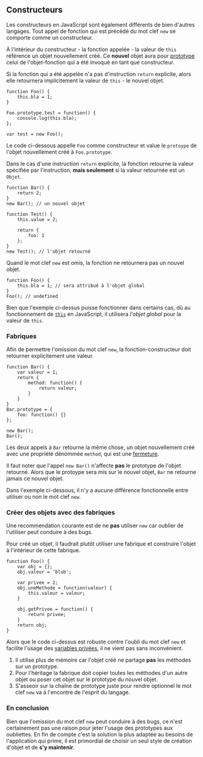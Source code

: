 ## Constructeurs

Les constructeurs en JavaScript sont également différents de bien d'autres langages.
Tout appel de fonction qui est précédé du mot clef `new` se comporte comme un constructeur.

À l'intérieur du constructeur - la fonction appelée - la valeur de `this` référence un objet
nouvellement créé. Ce **nouvel** objet aura pour [prototype](#object.prototype) celui de
l'objet-fonction qui a été invoqué en tant que constructeur.

Si la fonction qui a été appelée n'a pas d'instruction `return` explicite, alors elle
retournera implicitement la valeur de `this` - le nouvel objet.


    function Foo() {
        this.bla = 1;
    }

    Foo.prototype.test = function() {
        console.log(this.bla);
    };

    var test = new Foo();

Le code ci-dessous appelle `Foo` comme constructeur et value le `protoype` de
l'objet nouvellement créé à `Foo.prototype`.

Dans le cas d'une instruction `return` explicite, la fonction retourne la valeur
spécifiée par l'instruction, **mais seulement** si la valeur retournée est un `Objet`.

    function Bar() {
        return 2;
    }
    new Bar(); // un nouvel objet

    function Test() {
        this.value = 2;

        return {
            foo: 1
        };
    }
    new Test(); // l'objet retourné

Quand le mot clef `new` est omis, la fonction ne retournera pas un nouvel objet.

    function Foo() {
        this.bla = 1; // sera attribué à l'objet global
    }
    Foo(); // undefined

Bien que l'exemple ci-dessus puisse fonctionner dans certains cas, dû au fonctionnement
de [`this`](#function.this) en JavaScript, il utilisera *l'objet global* pour la valeur de
`this`.

### Fabriques

Afin de permettre l'omission du mot clef `new`, la fonction-constructeur doit retourner
explicitement une valeur.

    function Bar() {
        var valeur = 1;
        return {
            method: function() {
                return valeur;
            }
        }
    }
    Bar.prototype = {
        foo: function() {}
    };

    new Bar();
    Bar();

Les deux appels à `Bar` retourne la même chose, un objet nouvellement créé
avec une propriété dénommée `method`, qui est une [fermeture](#function.closures).

Il faut noter que l'appel `new Bar()` n'affecte **pas** le prototype
de l'objet retourné. Alors que le protoype sera mis sur le nouvel objet, `Bar` ne retourne
jamais ce nouvel objet.

Dans l'exemple ci-dessous, il n'y a aucune différence fonctionnelle entre utiliser ou non
le mot clef `new`.


### Créer des objets avec des fabriques

Une recommendation courante est de ne **pas** utiliser `new` car oublier de l'utiliser
peut conduire à des bugs.

Pour créé un objet, il faudrait plutôt utiliser une fabrique et construire l'objet à l'intérieur
de cette fabrique.

    function Foo() {
        var obj = {};
        obj.valeur = 'blub';

        var privee = 2;
        obj.uneMethode = function(valeur) {
            this.valeur = valeur;
        }

        obj.getPrivee = function() {
            return privee;
        }
        return obj;
    }

Alors que le code ci-dessus est robuste contre l'oubli du mot clef `new` et facilite
l'usage des [variables privées](#function.closures), il ne vient pas sans inconvénient.

 1. Il utilise plus de mémoire car l'objet créé ne partage **pas** les méthodes sur un
    prototype.
 2. Pour l'héritage la fabrique doit copier toutes les méthodes d'un autre objet ou poser
    cet objet sur le prototype du nouvel objet.
 3. S'asseoir sur la chaîne de prototype juste pour rendre optionnel le mot clef `new` va
    à l'encontre de l'esprit du langage.

### En conclusion

Bien que l'omission du mot clef `new` peut conduire à des bugs, ce n'est certainement pas
une raison pour jeter l'usage des prototypes aux oubliettes. En fin de compte c'est la solution
la plus adaptée au besoins de l'application qui prime, il est primordial de choisir un seul
style de création d'objet et de **s'y maintenir**.

